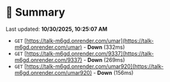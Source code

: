 # 📖 Summary
Last updated: **10/30/2025, 10:25:07 AM**

- `GET` [https://talk-m6gd.onrender.com/umar](https://talk-m6gd.onrender.com/umar) - **Down** (332ms)
- `GET` [https://talk-m6gd.onrender.com/9337](https://talk-m6gd.onrender.com/9337) - **Down** (269ms)
- `GET` [https://talk-m6gd.onrender.com/umar920](https://talk-m6gd.onrender.com/umar920) - **Down** (156ms)

